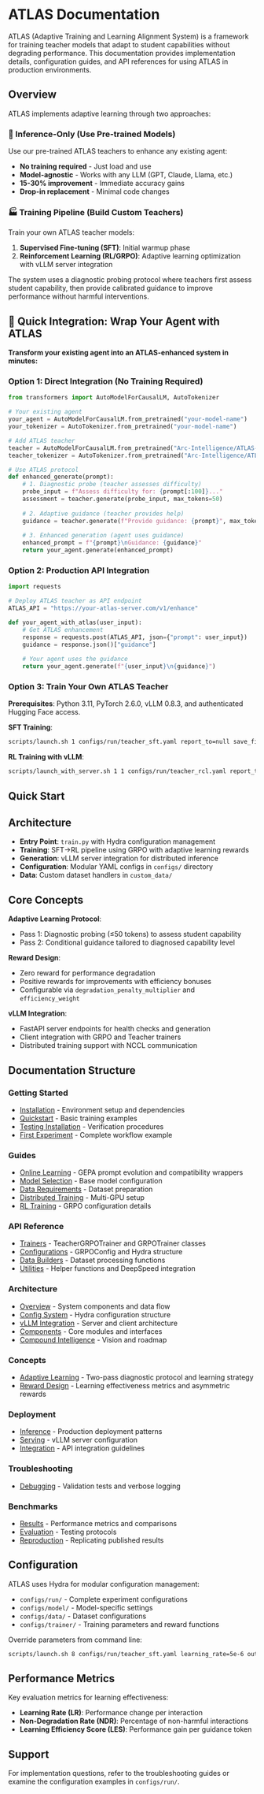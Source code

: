 # ATLAS Documentation

ATLAS (Adaptive Training and Learning Alignment System) is a framework for training teacher models that adapt to student capabilities without degrading performance. This documentation provides implementation details, configuration guides, and API references for using ATLAS in production environments.

## Overview

ATLAS implements adaptive learning through two approaches:

### 🎯 Inference-Only (Use Pre-trained Models)
Use our pre-trained ATLAS teachers to enhance any existing agent:
- **No training required** - Just load and use
- **Model-agnostic** - Works with any LLM (GPT, Claude, Llama, etc.)
- **15-30% improvement** - Immediate accuracy gains
- **Drop-in replacement** - Minimal code changes

### 🏭 Training Pipeline (Build Custom Teachers)
Train your own ATLAS teacher models:
1. **Supervised Fine-tuning (SFT)**: Initial warmup phase
2. **Reinforcement Learning (RL/GRPO)**: Adaptive learning optimization with vLLM server integration

The system uses a diagnostic probing protocol where teachers first assess student capability, then provide calibrated guidance to improve performance without harmful interventions.

## 🚀 Quick Integration: Wrap Your Agent with ATLAS

**Transform your existing agent into an ATLAS-enhanced system in minutes:**

### Option 1: Direct Integration (No Training Required)
```python
from transformers import AutoModelForCausalLM, AutoTokenizer

# Your existing agent
your_agent = AutoModelForCausalLM.from_pretrained("your-model-name")
your_tokenizer = AutoTokenizer.from_pretrained("your-model-name")

# Add ATLAS teacher
teacher = AutoModelForCausalLM.from_pretrained("Arc-Intelligence/ATLAS-8B-Thinking")
teacher_tokenizer = AutoTokenizer.from_pretrained("Arc-Intelligence/ATLAS-8B-Thinking")

# Use ATLAS protocol
def enhanced_generate(prompt):
    # 1. Diagnostic probe (teacher assesses difficulty)
    probe_input = f"Assess difficulty for: {prompt[:100]}..."
    assessment = teacher.generate(probe_input, max_tokens=50)
    
    # 2. Adaptive guidance (teacher provides help)
    guidance = teacher.generate(f"Provide guidance: {prompt}", max_tokens=200)
    
    # 3. Enhanced generation (agent uses guidance)
    enhanced_prompt = f"{prompt}\nGuidance: {guidance}"
    return your_agent.generate(enhanced_prompt)
```

### Option 2: Production API Integration
```python
import requests

# Deploy ATLAS teacher as API endpoint
ATLAS_API = "https://your-atlas-server.com/v1/enhance"

def your_agent_with_atlas(user_input):
    # Get ATLAS enhancement
    response = requests.post(ATLAS_API, json={"prompt": user_input})
    guidance = response.json()["guidance"]
    
    # Your agent uses the guidance
    return your_agent.generate(f"{user_input}\n{guidance}")
```

### Option 3: Train Your Own ATLAS Teacher

**Prerequisites**: Python 3.11, PyTorch 2.6.0, vLLM 0.8.3, and authenticated Hugging Face access.

**SFT Training**:
```bash
scripts/launch.sh 1 configs/run/teacher_sft.yaml report_to=null save_final_model=false num_train_epochs=1
```

**RL Training with vLLM**:
```bash
scripts/launch_with_server.sh 1 1 configs/run/teacher_rcl.yaml report_to=null max_steps=4 eval_steps=1
```

## Quick Start

## Architecture

- **Entry Point**: `train.py` with Hydra configuration management
- **Training**: SFT→RL pipeline using GRPO with adaptive learning rewards
- **Generation**: vLLM server integration for distributed inference
- **Configuration**: Modular YAML configs in `configs/` directory
- **Data**: Custom dataset handlers in `custom_data/`

## Core Concepts

**Adaptive Learning Protocol**:
- Pass 1: Diagnostic probing (≤50 tokens) to assess student capability
- Pass 2: Conditional guidance tailored to diagnosed capability level

**Reward Design**:
- Zero reward for performance degradation
- Positive rewards for improvements with efficiency bonuses
- Configurable via `degradation_penalty_multiplier` and `efficiency_weight`

**vLLM Integration**:
- FastAPI server endpoints for health checks and generation
- Client integration with GRPO and Teacher trainers
- Distributed training support with NCCL communication

## Documentation Structure

### Getting Started
- [Installation](getting-started/installation.md) - Environment setup and dependencies
- [Quickstart](getting-started/quickstart.md) - Basic training examples
- [Testing Installation](getting-started/testing-installation.md) - Verification procedures
- [First Experiment](getting-started/first-experiment.md) - Complete workflow example

### Guides  
- [Online Learning](guides/online-learning.md) - GEPA prompt evolution and compatibility wrappers
- [Model Selection](guides/model-selection.md) - Base model configuration
- [Data Requirements](guides/data-requirements.md) - Dataset preparation
- [Distributed Training](guides/distributed-training.md) - Multi-GPU setup
- [RL Training](guides/rl-training.md) - GRPO configuration details

### API Reference
- [Trainers](api-reference/trainers.md) - TeacherGRPOTrainer and GRPOTrainer classes
- [Configurations](api-reference/configs.md) - GRPOConfig and Hydra structure
- [Data Builders](api-reference/data-builders.md) - Dataset processing functions
- [Utilities](api-reference/utils.md) - Helper functions and DeepSpeed integration

### Architecture
- [Overview](architecture/overview.md) - System components and data flow
- [Config System](architecture/config-system.md) - Hydra configuration structure
- [vLLM Integration](architecture/vllm-integration.md) - Server and client architecture
- [Components](architecture/components.md) - Core modules and interfaces
- [Compound Intelligence](architecture/compound-intelligence.md) - Vision and roadmap

### Concepts
- [Adaptive Learning](concepts/adaptive-learning.md) - Two-pass diagnostic protocol and learning strategy
- [Reward Design](concepts/reward-design.md) - Learning effectiveness metrics and asymmetric rewards

### Deployment
- [Inference](deployment/inference.md) - Production deployment patterns
- [Serving](deployment/serving.md) - vLLM server configuration
- [Integration](deployment/integration.md) - API integration guidelines

### Troubleshooting
- [Debugging](troubleshooting/debugging.md) - Validation tests and verbose logging

### Benchmarks
- [Results](benchmarks/results.md) - Performance metrics and comparisons
- [Evaluation](benchmarks/evaluation.md) - Testing protocols
- [Reproduction](benchmarks/reproduction.md) - Replicating published results

## Configuration

ATLAS uses Hydra for modular configuration management:

- `configs/run/` - Complete experiment configurations
- `configs/model/` - Model-specific settings  
- `configs/data/` - Dataset configurations
- `configs/trainer/` - Training parameters and reward functions

Override parameters from command line:
```bash
scripts/launch.sh 8 configs/run/teacher_sft.yaml learning_rate=5e-6 output_dir=custom/path
```

## Performance Metrics

Key evaluation metrics for learning effectiveness:
- **Learning Rate (LR)**: Performance change per interaction
- **Non-Degradation Rate (NDR)**: Percentage of non-harmful interactions
- **Learning Efficiency Score (LES)**: Performance gain per guidance token

## Support

For implementation questions, refer to the troubleshooting guides or examine the configuration examples in `configs/run/`.